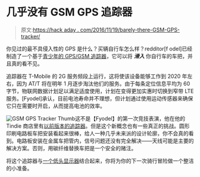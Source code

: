 # 几乎没有 GSM GPS 追踪器

> 原文:[https://hack aday . com/2016/11/19/barely-there-GSM-GPS-tracker/](https://hackaday.com/2016/11/19/barely-there-gsm-gps-tracker/)

你见过的最不具侵入性的 GPS 是什么？买辆自行车怎么样？redditor[f odel]已经制造了一个基于[青少年的 GPS/GSM 追踪器](https://www.reddit.com/r/electronics/comments/5bu30a/i_made_a_teensybased_gpsgsm_tracker_with_lots_of/)，它可以将 ***滑入*** 你自行车的车把，并且真的看不见。

追踪器在 T-Mobile 的 2G 服务频段上运行，这将使该设备能够工作到 2020 年左右，因为 AT/T 将在明年 1 月逐步淘汰他们的服务。由于每条定位信息平均为 60 字节，物联网数据计划足以满足适度使用，计划在变得更加实惠时切换到窄带 LTE 服务。[Fyodel]承认，目前电池寿命并不理想，但计划通过使用运动传感器来确保它只在需要时开启，从而提高电池的效率。

![GSM GPS Tracker Thumb](../Images/f40f717fadd517600c8e060dfeecc625.png)这不是【Fyodel】的第一次竞技表演，他在他的 Tindie 商店里有[以前版本的追踪器](https://www.tindie.com/products/Fusion/tinytracker-gpsgsmcan-for-teensy-3132/)。但是这个新概念也有一些真正的挑战。圆形印刷电路板车把安装看起来很棒，给人一种几乎未来派的设计轮廓，你不会真的看到。电路板安装在金属车把管内，信号问题还没有完全解决——天线可能是主要的解决方案。否则，用碳纤维替换车把是一个安全的赌注。

将这个追踪器与[一个低头显示器](http://hackaday.com/2015/10/28/bicycle-heads-down-display-shows-you-the-way/)结合起来，你将为你的下一次骑行冒险做一个整洁的小准备。
